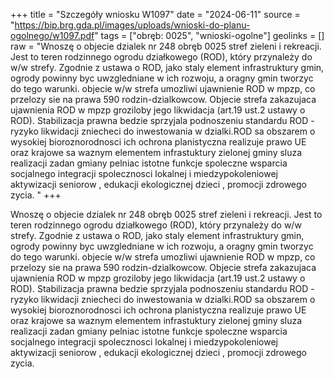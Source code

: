 +++
title = "Szczegóły wniosku W1097"
date = "2024-06-11"
source = "https://bip.brg.gda.pl/images/uploads/wnioski-do-planu-ogolnego/w1097.pdf"
tags = ["obręb: 0025", "wnioski-ogolne"]
geolinks = []
raw = "Wnoszę o objecie dzialek nr 248 obręb 0025 stref zieleni i rekreacji. Jest to teren rodzinnego ogrodu działkowego (ROD), który przynależy do w/w strefy. Zgodnie z ustawa o ROD, jako staly element infrastruktury gmin, ogrody powinny byc uwzgledniane w ich rozwoju, a oragny gmin tworzyc do tego warunki. objecie w/w strefa umozliwi ujawnienie ROD w mpzp, co przelozy sie na prawa 590 rodzin-dzialkowcow. Objecie strefa zakazujaca ujawnienia ROD w mpzp groziloby jego likwidacja (art.19 ust.2 ustawy o ROD). Stabilizacja prawna bedzie sprzyjala podnoszeniu standardu ROD -ryzyko likwidacji zniecheci do inwestowania w dzialki.ROD sa obszarem o wysokiej bioroznorodnosci ich ochrona planistyczna realizuje prawo UE oraz krajowe sa waznym elementem infrastuktury zielonej gminy sluza realizacji zadan gmiany pelniac istotne funkcje spoleczne wsparcia socjalnego integracji spolecznosci lokalnej i miedzypokoleniowej aktywizacji seniorow , edukacji ekologicznej dzieci , promocji zdrowego zycia. "
+++

Wnoszę o objecie dzialek nr 248 obręb 0025 stref zieleni i rekreacji. Jest to teren
rodzinnego ogrodu działkowego (ROD), który przynależy do w/w strefy. Zgodnie z ustawa o ROD,
jako staly element infrastruktury gmin, ogrody powinny byc uwzgledniane w ich rozwoju, a
oragny gmin tworzyc do tego warunki. objecie w/w strefa umozliwi ujawnienie ROD w mpzp, co
przelozy sie na prawa 590 rodzin-dzialkowcow. Objecie strefa zakazujaca ujawnienia ROD w
mpzp groziloby jego likwidacja (art.19 ust.2 ustawy o ROD). Stabilizacja prawna bedzie sprzyjala
podnoszeniu standardu ROD -ryzyko likwidacji zniecheci do inwestowania w dzialki.ROD sa
obszarem o wysokiej bioroznorodnosci ich ochrona planistyczna realizuje prawo UE oraz krajowe
sa waznym elementem infrastuktury zielonej gminy sluza realizacji zadan gmiany pelniac istotne
funkcje spoleczne wsparcia socjalnego integracji spolecznosci lokalnej i miedzypokoleniowej
aktywizacji seniorow , edukacji ekologicznej dzieci , promocji zdrowego zycia.



